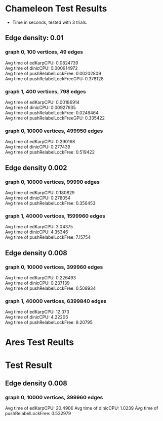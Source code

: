 # Chameleon Test Results
- Time in seconds, tested with 3 trials.
## Edge density: 0.01
### graph 0, 100 vertices, 49 edges
Avg time of edKarpCPU: 0.0824739 \
Avg time of dinicCPU: 0.000914972 \
Avg time of pushRelabelLockFree: 0.00202809 \
Avg time of pushRelabelLockFreeGPU: 0.378128
### graph 1, 400 vertices, 798 edges
Avg time of edKarpCPU: 0.00186914 \
Avg time of dinicCPU: 0.00927935 \
Avg time of pushRelabelLockFree: 0.0248464 \
Avg time of pushRelabelLockFreeGPU: 0.335422
### graph 0, 10000 vertices, 499950 edges
Avg time of edKarpCPU: 0.290168 \
Avg time of dinicCPU: 0.277439 \
Avg time of pushRelabelLockFree: 0.519422
## Edge density 0.002
### graph 0, 10000 vertices, 99990 edges
Avg time of edKarpCPU: 0.180829 \
Avg time of dinicCPU: 0.278054 \
Avg time of pushRelabelLockFree: 0.356453
### graph 1, 40000 vertices, 1599960 edges
Avg time of edKarpCPU: 3.04375 \
Avg time of dinicCPU: 4.35346 \
Avg time of pushRelabelLockFree: 7.15754
## Edge density 0.008
### graph 0, 10000 vertices, 399960 edges
Avg time of edKarpCPU: 0.226493 \
Avg time of dinicCPU: 0.237139 \
Avg time of pushRelabelLockFree: 0.508934
### graph 1, 40000 vertices, 6399840 edges
Avg time of edKarpCPU: 12.373 \
Avg time of dinicCPU: 4.22206 \
Avg time of pushRelabelLockFree: 9.20795

# Ares Test Reults

# Test Result
## Edge density 0.008
### graph 0, 10000 vertices, 399960 edges
Avg time of edKarpCPU: 20.4906
Avg time of dinicCPU: 1.0239
Avg time of pushRelabelLockFree: 0.532979